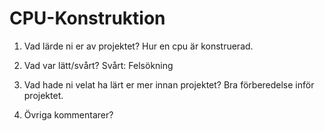 # CPU-Konstruktion

1. Vad lärde ni er av projektet?
   Hur en cpu är konstruerad.

3. Vad var lätt/svårt?
   Svårt: Felsökning

4. Vad hade ni velat ha lärt er mer innan projektet?
   Bra förberedelse inför projektet. 


5. Övriga kommentarer?
